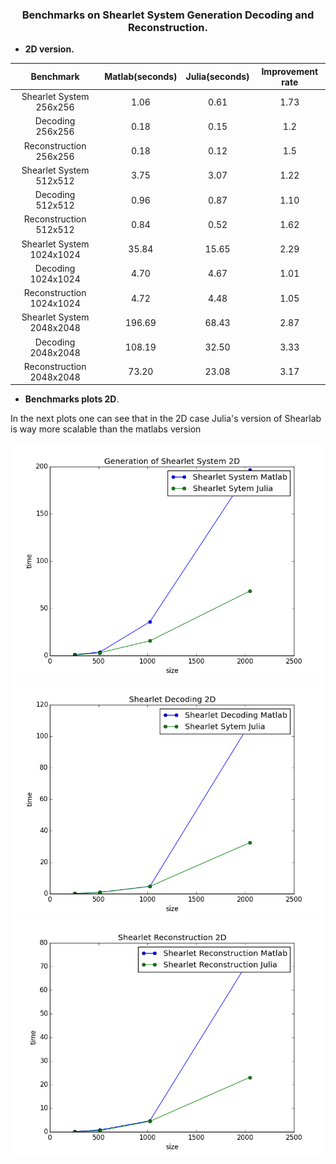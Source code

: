 ### <center> Benchmarks on Shearlet System Generation Decoding and Reconstruction. </center>

- **2D version.**

| Benchmark     |    Matlab(seconds)     |    Julia(seconds)     | Improvement rate |
|:-------------:|:-------------:|:------------:|:----------------:|
| Shearlet System 256x256 | 1.06 | 0.61 | 1.73 |
| Decoding 256x256 | 0.18 | 0.15 | 1.2 |
| Reconstruction 256x256 | 0.18 | 0.12 | 1.5 | 
| Shearlet System 512x512 | 3.75 | 3.07 | 1.22 |
| Decoding 512x512 | 0.96 | 0.87 | 1.10 | 
| Reconstruction 512x512 | 0.84 | 0.52 | 1.62 | 
| Shearlet System 1024x1024 | 35.84 | 15.65 | 2.29 |
| Decoding 1024x1024 | 4.70 | 4.67 | 1.01 |
| Reconstruction 1024x1024 | 4.72 | 4.48 | 1.05 |
| Shearlet System 2048x2048 | 196.69 | 68.43 | 2.87 |
| Decoding 2048x2048 | 108.19 | 32.50 | 3.33 |
| Reconstruction 2048x2048 | 73.20 | 23.08 | 3.17 |

- **Benchmarks plots 2D**.

In the next plots one can see that in the 2D case Julia's version of Shearlab is way more scalable than the matlabs version

<center><img src="Shearlet_system_benchmark.png" alt="system" style="width: 600px;"/><center/>

<center><img src="Shearlet_decoding_benchmark.png" alt="decoding" style="width: 600px;"/><center/>

<center><img src="Shearlet_reconstruction_benchmark.png" alt="reconstruction" style="width: 600px;"/><center/>
